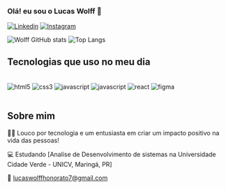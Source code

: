 

  ### Olá! eu sou o Lucas Wolff 🐺

  [![Linkedin](https://img.shields.io/badge/LinkedIn-0077B5?style=for-the-badge&logo=linkedin&logoColor=white)](https://www.linkedin.com/in/lucaswolffh)
  [![Instagram](https://img.shields.io/badge/Instagram-E4405F?style=for-the-badge&logo=instagram&logoColor=white)](https://www.instagram.com/lucaswolffh)

  ![Wolff GitHub stats](https://github-readme-stats.vercel.app/api?username=LucasWolffh&show_icons=true&theme=dracula)
  ![Top Langs](https://github-readme-stats.vercel.app/api/top-langs/?username=LucasWolffh&layout=compact)

  ## Tecnologias que uso no meu dia

  <div style="display: inline_block"></br>
    <img align="center" alt="html5" src="https://img.shields.io/badge/HTML5-E34F26?style=for-the-badge&logo=html5&logoColor=white"/>
    <img align="center" alt="css3" src="https://img.shields.io/badge/CSS3-1572B6?style=for-the-badge&logo=css3&logoColor=white"/>
    <img align="center" alt="javascript" src="https://img.shields.io/badge/JavaScript-F7DF1E?style=for-the-badge&logo=javascript&logoColor=black"/>
    <img align="center" alt="javascript" src="https://img.shields.io/badge/C-00599C?style=for-the-badge&logo=c&logoColor=white"/>
    <img align="center" alt="react" src="https://img.shields.io/badge/React-20232A?style=for-the-badge&logo=react&logoColor=61DAFB"/>
    <img align="center" alt="figma" src="https://img.shields.io/badge/Figma-F24E1E?style=for-the-badge&logo=figma&logoColor=white"/>
  </div><br>


  ## Sobre mim
  🤟🏼 Louco por tecnologia e um entusiasta em criar um impacto positivo na vida das pessoas!

  💻 Estudando [Analíse de Desenvolvimento de sistemas na Universidade Cidade Verde - UNICV, Maringá, PR]
  
  📧 lucaswolffhonorato7@gmail.com 
      
      
